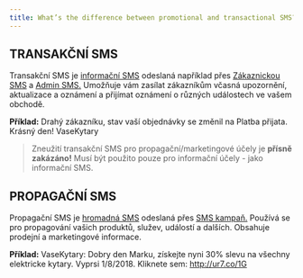 ```yaml
---
title: What’s the difference between promotional and transactional SMS?
---
```


## TRANSAKČNÍ SMS 
Transakční SMS je [informační SMS](https://www.bulkgate.com/cs/reseni/sms#informacni-sms) odeslaná například přes [Zákaznickou SMS](customer-sms.md) a [Admin SMS.](admin-sms.md) 
Umožňuje vám zasílat zákazníkům včasná upozornění, aktualizace a oznámení a přijímat oznámení o různých událostech ve vašem obchodě.

**Příklad:** Drahý zákazníku, stav vaší objednávky se změnil na Platba přijata. Krásný den! VaseKytary

> Zneužití transakční SMS pro propagační/marketingové účely je **přísně zakázáno!** Musí být použito pouze pro informační účely - jako informační SMS.

## PROPAGAČNÍ SMS 
Propagační SMS je [hromadná SMS](https://www.bulkgate.com/cs/reseni/sms#hromadna-sms) odeslaná přes [SMS kampaň.](creating-sms-campaign.html#jak-vytvořim-sms-kampaň) 
Používá se pro propagování vašich produktů, služev, událostí a dalších. Obsahuje prodejní a marketingové informace.

**Příklad:** VaseKytary: Dobry den Marku, získejte nyni 30% slevu na všechny elektricke kytary. Vyprsi 1/8/2018. Kliknete sem: http://ur7.co/1G

